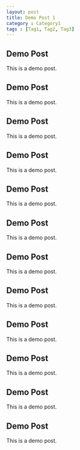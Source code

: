 ```yaml
---
layout: post
title: Demo Post 1
category : Category1
tags : [Tag1, Tag2, Tag3]
---
```


## Demo Post

This is a demo post.


## Demo Post

This is a demo post.


## Demo Post

This is a demo post.


## Demo Post

This is a demo post.


## Demo Post

This is a demo post.


## Demo Post

This is a demo post.


## Demo Post

This is a demo post.


## Demo Post

This is a demo post.


## Demo Post

This is a demo post.


## Demo Post

This is a demo post.


## Demo Post

This is a demo post.


## Demo Post

This is a demo post.





